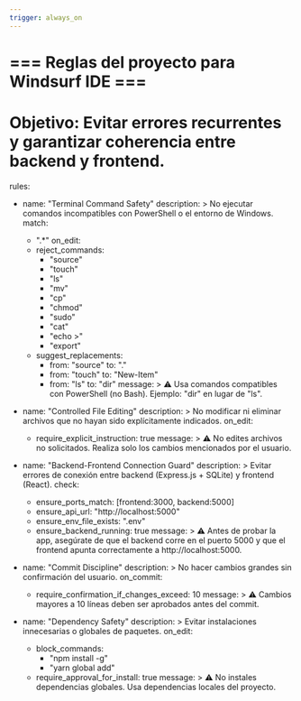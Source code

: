 ```yaml
---
trigger: always_on
---
```


# === Reglas del proyecto para Windsurf IDE ===
# Objetivo: Evitar errores recurrentes y garantizar coherencia entre backend y frontend.

rules:
  - name: "Terminal Command Safety"
    description: >
      No ejecutar comandos incompatibles con PowerShell o el entorno de Windows.
    match:
      - ".*"
    on_edit:
      - reject_commands:
          - "source"
          - "touch"
          - "ls"
          - "mv"
          - "cp"
          - "chmod"
          - "sudo"
          - "cat"
          - "echo >"
          - "export"
      - suggest_replacements:
          - from: "source"
            to: "."
          - from: "touch"
            to: "New-Item"
          - from: "ls"
            to: "dir"
    message: >
      ⚠️ Usa comandos compatibles con PowerShell (no Bash). Ejemplo: "dir" en lugar de "ls".

  - name: "Controlled File Editing"
    description: >
      No modificar ni eliminar archivos que no hayan sido explícitamente indicados.
    on_edit:
      - require_explicit_instruction: true
    message: >
      ⚠️ No edites archivos no solicitados. Realiza solo los cambios mencionados por el usuario.

  - name: "Backend-Frontend Connection Guard"
    description: >
      Evitar errores de conexión entre backend (Express.js + SQLite) y frontend (React).
    check:
      - ensure_ports_match: [frontend:3000, backend:5000]
      - ensure_api_url: "http://localhost:5000"
      - ensure_env_file_exists: ".env"
      - ensure_backend_running: true
    message: >
      ⚠️ Antes de probar la app, asegúrate de que el backend corre en el puerto 5000 
      y que el frontend apunta correctamente a http://localhost:5000.

  - name: "Commit Discipline"
    description: >
      No hacer cambios grandes sin confirmación del usuario.
    on_commit:
      - require_confirmation_if_changes_exceed: 10
    message: >
      ⚠️ Cambios mayores a 10 líneas deben ser aprobados antes del commit.

  - name: "Dependency Safety"
    description: >
      Evitar instalaciones innecesarias o globales de paquetes.
    on_edit:
      - block_commands:
          - "npm install -g"
          - "yarn global add"
      - require_approval_for_install: true
    message: >
      ⚠️ No instales dependencias globales. Usa dependencias locales del proyecto.